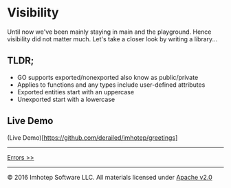 # Visibility

Until now we've been mainly staying in main and the playground.
Hence visibility did not matter much. 
Let's take a closer look by writing a library...

## TLDR;

* GO supports exported/nonexported also know as public/private
* Applies to functions and any types include user-defined attributes 
* Exported entities start with an uppercase
* Unexported start with a lowercase

## Live Demo

(Live Demo)[https://github.com/derailed/imhotep/greetings]

---
[Errors >>](1.08_benchmarks.md)

---
© 2016 Imhotep Software LLC. All materials licensed under [Apache v2.0](http://www.apache.org/licenses/LICENSE-2.0)